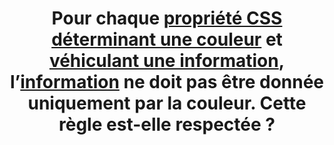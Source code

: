 ---
title: Pour chaque [propriété CSS déterminant une couleur](#propriete-css-determinant-une-couleur) et [véhiculant une information](#image-vehiculant-une-information-donnee-par-la-couleur), l’[information](#information-donnee-par-la-couleur) ne doit pas être donnée uniquement par la couleur. Cette règle est-elle respectée ?
---